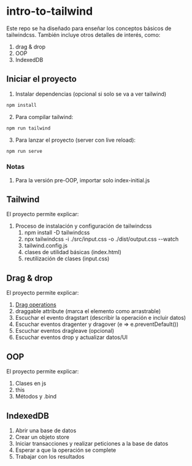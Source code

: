 # intro-to-tailwind

Este repo se ha diseñado para enseñar los conceptos básicos de tailwindcss.
También incluye otros detalles de interés, como:

1. drag & drop
1. OOP
1. IndexedDB

## Iniciar el proyecto

1. Instalar dependencias (opcional si solo se va a ver tailwind)

```bash
npm install
```

2. Para compilar tailwind:

```bash
npm run tailwind
```

3. Para lanzar el proyecto (server con live reload):

```bash
npm run serve
```

### Notas

1. Para la versión pre-OOP, importar solo index-initial.js

## Tailwind

El proyecto permite explicar:

1. Proceso de instalación y configuración de tailwindcss
   1. npm install -D tailwindcss
   1. npx tailwindcss -i ./src/input.css -o ./dist/output.css --watch
   1. tailwind.config.js
   1. clases de utilidad básicas (index.html)
   1. reutilización de clases (input.css)

## Drag & drop

El proyecto permite explicar:

1. [Drag operations](https://developer.mozilla.org/en-US/docs/Web/API/HTML_Drag_and_Drop_API/Drag_operations#drag_effects)
1. draggable attribute (marca el elemento como arrastrable)
1. Escuchar el evento dragstart (describir la operación e incluir datos)
1. Escuchar eventos dragenter y dragover (e => e.preventDefault())
1. Escuchar eventos dragleave (opcional)
1. Escuchar eventos drop y actualizar datos/UI

## OOP

El proyecto permite explicar:

1. Clases en js
1. this
1. Métodos y .bind

## IndexedDB

1. Abrir una base de datos
1. Crear un objeto store
1. Iniciar transacciones y realizar peticiones a la base de datos
1. Esperar a que la operación se complete
1. Trabajar con los resultados
